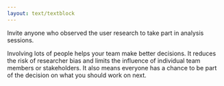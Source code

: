 ```yaml
---
layout: text/textblock
---
```

Invite anyone who observed the user research to take part in analysis sessions.

Involving lots of people helps your team make better decisions. It reduces the risk of researcher bias and limits the influence of individual team members or stakeholders. It also means everyone has a chance to be part of the decision on what you should work on next.
